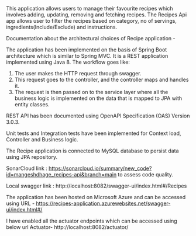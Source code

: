 This application allows users to manage their favourite recipes which involves adding, updating, removing and fetching recipes.
The Recipes Api app allows user to filter the recipes based on category, no of servings, ingredients(Include/Exclude) and instructions.

Documentation about the architectural choices of Recipe application - 

The application has been implemented on the basis of Spring Boot architecture which is similar to Spring MVC. 
It is a REST application implemented using Java 8.
The workflow goes like:
1) The user makes the HTTP request through swagger.
2) This request goes to the controller, and the controller maps and handles it.
3) The request is then passed on to the service layer where all the business logic is implemented on the data that is mapped to JPA with entity classes.

REST API has been documented using OpenAPI Specification (OAS) Version 3.0.3.

Unit tests and Integration tests have been implemented for Context load, Controller and Business logic.

The Recipe application is connected to MySQL database to persist data using JPA repository.

SonarCloud link : https://sonarcloud.io/summary/new_code?id=mangeshdhage_recipes-api&branch=main to assess code quality.

Local swagger link : http://localhost:8082/swagger-ui/index.html#/Recipes

The application has been hosted on Microsoft Azure and can be accessed using URL - https://recipes-application.azurewebsites.net/swagger-ui/index.html#/

I have enabled all the actuator endpoints which can be accessed using below url
Actuator- http://localhost:8082/actuator/